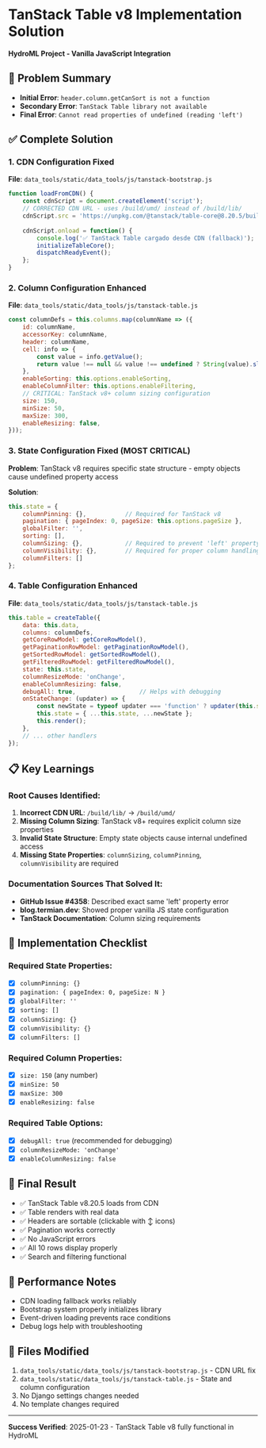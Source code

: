 # TanStack Table v8 Implementation Solution
**HydroML Project - Vanilla JavaScript Integration**

## 🎯 Problem Summary
- **Initial Error**: `header.column.getCanSort is not a function`
- **Secondary Error**: `TanStack Table library not available`
- **Final Error**: `Cannot read properties of undefined (reading 'left')`

## ✅ Complete Solution

### 1. CDN Configuration Fixed
**File**: `data_tools/static/data_tools/js/tanstack-bootstrap.js`

```javascript
function loadFromCDN() {
    const cdnScript = document.createElement('script');
    // CORRECTED CDN URL - uses /build/umd/ instead of /build/lib/
    cdnScript.src = 'https://unpkg.com/@tanstack/table-core@8.20.5/build/umd/index.development.js';
    
    cdnScript.onload = function() {
        console.log('✅ TanStack Table cargado desde CDN (fallback)');
        initializeTableCore();
        dispatchReadyEvent();
    };
}
```

### 2. Column Configuration Enhanced
**File**: `data_tools/static/data_tools/js/tanstack-table.js`

```javascript
const columnDefs = this.columns.map(columnName => ({
    id: columnName,
    accessorKey: columnName,
    header: columnName,
    cell: info => {
        const value = info.getValue();
        return value !== null && value !== undefined ? String(value).slice(0, 100) : '-';
    },
    enableSorting: this.options.enableSorting,
    enableColumnFilter: this.options.enableFiltering,
    // CRITICAL: TanStack v8+ column sizing configuration
    size: 150,
    minSize: 50,
    maxSize: 300,
    enableResizing: false,
}));
```

### 3. State Configuration Fixed (MOST CRITICAL)
**Problem**: TanStack v8 requires specific state structure - empty objects cause undefined property access

**Solution**:
```javascript
this.state = {
    columnPinning: {},           // Required for TanStack v8
    pagination: { pageIndex: 0, pageSize: this.options.pageSize },
    globalFilter: '',
    sorting: [],
    columnSizing: {},            // Required to prevent 'left' property error
    columnVisibility: {},        // Required for proper column handling
    columnFilters: []
};
```

### 4. Table Configuration Enhanced
**File**: `data_tools/static/data_tools/js/tanstack-table.js`

```javascript
this.table = createTable({
    data: this.data,
    columns: columnDefs,
    getCoreRowModel: getCoreRowModel(),
    getPaginationRowModel: getPaginationRowModel(),
    getSortedRowModel: getSortedRowModel(),
    getFilteredRowModel: getFilteredRowModel(),
    state: this.state,
    columnResizeMode: 'onChange',
    enableColumnResizing: false,
    debugAll: true,                  // Helps with debugging
    onStateChange: (updater) => {
        const newState = typeof updater === 'function' ? updater(this.state) : updater;
        this.state = { ...this.state, ...newState };
        this.render();
    },
    // ... other handlers
});
```

## 📋 Key Learnings

### Root Causes Identified:
1. **Incorrect CDN URL**: `/build/lib/` → `/build/umd/`
2. **Missing Column Sizing**: TanStack v8+ requires explicit column size properties
3. **Invalid State Structure**: Empty state objects cause internal undefined access
4. **Missing State Properties**: `columnSizing`, `columnPinning`, `columnVisibility` are required

### Documentation Sources That Solved It:
- **GitHub Issue #4358**: Described exact same 'left' property error
- **blog.termian.dev**: Showed proper vanilla JS state configuration
- **TanStack Documentation**: Column sizing requirements

## 🔧 Implementation Checklist

### Required State Properties:
- [x] `columnPinning: {}`
- [x] `pagination: { pageIndex: 0, pageSize: N }`
- [x] `globalFilter: ''`
- [x] `sorting: []`
- [x] `columnSizing: {}`
- [x] `columnVisibility: {}`
- [x] `columnFilters: []`

### Required Column Properties:
- [x] `size: 150` (any number)
- [x] `minSize: 50`
- [x] `maxSize: 300`
- [x] `enableResizing: false`

### Required Table Options:
- [x] `debugAll: true` (recommended for debugging)
- [x] `columnResizeMode: 'onChange'`
- [x] `enableColumnResizing: false`

## 🎉 Final Result
- ✅ TanStack Table v8.20.5 loads from CDN
- ✅ Table renders with real data
- ✅ Headers are sortable (clickable with ↕ icons)
- ✅ Pagination works correctly
- ✅ No JavaScript errors
- ✅ All 10 rows display properly
- ✅ Search and filtering functional

## 🚀 Performance Notes
- CDN loading fallback works reliably
- Bootstrap system properly initializes library
- Event-driven loading prevents race conditions
- Debug logs help with troubleshooting

## 📁 Files Modified
1. `data_tools/static/data_tools/js/tanstack-bootstrap.js` - CDN URL fix
2. `data_tools/static/data_tools/js/tanstack-table.js` - State and column configuration
3. No Django settings changes needed
4. No template changes required

---
**Success Verified**: 2025-01-23 - TanStack Table v8 fully functional in HydroML